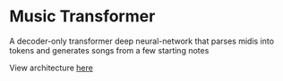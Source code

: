 # Music Transformer
A decoder-only transformer deep neural-network that parses midis into tokens and generates songs from a few starting notes

View architecture [here](Music-Transformer.ipynb)
